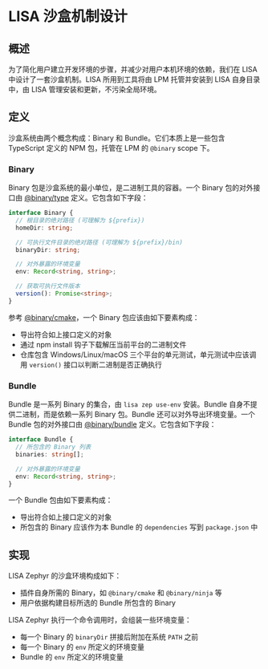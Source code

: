 LISA 沙盒机制设计
==========

## 概述

为了简化用户建立开发环境的步骤，并减少对用户本机环境的依赖，我们在 LISA 中设计了一套沙盒机制。LISA 所用到工具将由 LPM 托管并安装到 LISA 自身目录中，由 LISA 管理安装和更新，不污染全局环境。

## 定义

沙盒系统由两个概念构成：Binary 和 Bundle。它们本质上是一些包含 TypeScript 定义的 NPM 包，托管在 LPM 的 `@binary` scope 下。

### Binary

Binary 包是沙盒系统的最小单位，是二进制工具的容器。一个 Binary 包的对外接口由 [@binary/type](https://github.com/LISTENAI/binary-type) 定义。它包含如下字段：

```ts
interface Binary {
  // 根目录的绝对路径 (可理解为 ${prefix})
  homeDir: string;

  // 可执行文件目录的绝对路径 (可理解为 ${prefix}/bin)
  binaryDir: string;

  // 对外暴露的环境变量
  env: Record<string, string>;

  // 获取可执行文件版本
  version(): Promise<string>;
}
```

参考 [@binary/cmake](https://github.com/LISTENAI/binary-cmake)，一个 Binary 包应该由如下要素构成：

* 导出符合如上接口定义的对象
* 通过 npm install 钩子下载解压当前平台的二进制文件
* 仓库包含 Windows/Linux/macOS 三个平台的单元测试，单元测试中应该调用 `version()` 接口以判断二进制是否正确执行

### Bundle

Bundle 是一系列 Binary 的集合，由 `lisa zep use-env` 安装。Bundle 自身不提供二进制，而是依赖一系列 Binary 包。Bundle 还可以对外导出环境变量。一个 Bundle 包的对外接口由 [@binary/bundle](https://github.com/LISTENAI/binary-bundle) 定义。它包含如下字段：

```ts
interface Bundle {
  // 所包含的 Binary 列表
  binaries: string[];

  // 对外暴露的环境变量
  env: Record<string, string>;
}
```

一个 Bundle 包由如下要素构成：

* 导出符合如上接口定义的对象
* 所包含的 Binary 应该作为本 Bundle 的 `dependencies` 写到 `package.json` 中

## 实现

LISA Zephyr 的沙盒环境构成如下：

* 插件自身所需的 Binary，如 `@binary/cmake` 和 `@binary/ninja` 等
* 用户依据构建目标所选的 Bundle 所包含的 Binary

LISA Zephyr 执行一个命令调用时，会组装一些环境变量：

* 每一个 Binary 的 `binaryDir` 拼接后附加在系统 `PATH` 之前
* 每一个 Binary 的 `env` 所定义的环境变量
* Bundle 的 `env` 所定义的环境变量
